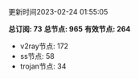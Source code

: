 更新时间2023-02-24 01:55:05

**总订阅: 73**
**总节点: 965**
**有效节点: 264**
- v2ray节点: 172
- ss节点: 58
- trojan节点: 34
